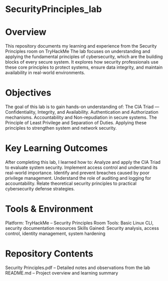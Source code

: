 # SecurityPrinciples_lab

# Overview

This repository documents my learning and experience from the Security Principles room on TryHackMe
The lab focuses on understanding and applying the fundamental principles of cybersecurity, which are the building blocks of every secure system.
It explores how security professionals use these core principles to protect systems, ensure data integrity, and maintain availability in real-world environments.

# Objectives

The goal of this lab is to gain hands-on understanding of:
The CIA Triad — Confidentiality, Integrity, and Availability.
Authentication and Authorization mechanisms.
Accountability and Non-repudiation in secure systems.
The Principle of Least Privilege and Separation of Duties.
Applying these principles to strengthen system and network security.

# Key Learning Outcomes

After completing this lab, I learned how to:
Analyze and apply the CIA Triad to evaluate system security.
Implement access control and understand its real-world importance.
Identify and prevent breaches caused by poor privilege management.
Understand the role of auditing and logging for accountability.
Relate theoretical security principles to practical cybersecurity defense strategies.

# Tools & Environment

Platform: TryHackMe – Security Principles Room
Tools: Basic Linux CLI, security documentation resources
Skills Gained: Security analysis, access control, identity management, system hardening

# Repository Contents

Security Principles.pdf – Detailed notes and observations from the lab
README.md – Project overview and learning summary